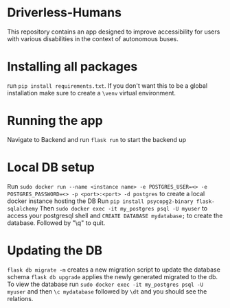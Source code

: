 # Driverless-Humans
This repository contains an app designed to improve accessibility for users with various disabilities in the context of autonomous buses.

# Installing all packages
run `pip install requirements.txt`.  If you don't want this to be a global installation make sure to create a `\venv` virtual environment.

# Running the app
Navigate to Backend and run `flask run` to start the backend up

# Local DB setup 
Run `sudo docker run --name <instance name> -e POSTGRES_USER=<> -e POSTGRES_PASSWORD=<> -p <port>:<port> -d postgres` to create a local docker instance hosting the DB
Run `pip install psycopg2-binary flask-sqlalchemy`
Then `sudo docker exec -it my_postgres psql -U myuser` to access your postgresql shell and `CREATE DATABASE mydatabase;` to create the database. Followed by "\q" to quit.

# Updating the DB
`flask db migrate -m` creates a new migration script to update the database schema
`flask db upgrade` applies the newly generated migrated to the db.
To view the database run `sudo docker exec -it my_postgres psql -U myuser` and then `\c mydatabase` followed by `\dt` and you should see the relations.